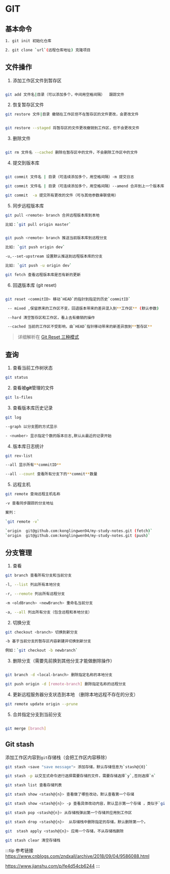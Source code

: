 # GIT

## 基本命令

```bash
1. git init 初始化仓库

2. git clone `url`(远程仓库地址) 克隆项目
```

## 文件操作

1. 添加工作区文件到暂存区

```bash

git add 文件名|目录（可以添加多个，中间用空格间隔）  跟踪文件
```

2. 恢复暂存区文件

```bash
git restore 文件|目录 撤销在工作区但不在暂存区的文件更改，会更改文件


git restore --staged 将暂存区的文件更改撤销到工作区，但不会更改文件
```

3. 删除文件

```bash

git rm 文件名 --cached 删除在暂存区中的文件，不会删除工作区中的文件
```

4. 提交到版本库

```bash

git commit 文件名 | 目录（可连续添加多个，用空格间隔）-m 提交日志

git commit 文件名 | 目录（可连续添加多个，用空格间隔）--amend 合并到上一个版本库（会打开一个vim编辑器用来编辑上一个的提交日志）

git commit  -a 提交所有更改的文件（可与其他参数串联使用）

```

5. 同步远程版本库

```bash
git pull <remote> branch 合并远程版本库到本地

比如：`git pull origin master`


git push <remote> branch 推送当前版本库到远程分支

比如: `git push origin dev`

-u,--set-upstream 设置默认推送到远程版本库的分支

比如: `git push -u origin dev`

git fetch 查看远程版本库是否有新的更新

```

6. 回退版本库 (git reset)

```bash

git reset <commitID> 移动`HEAD`的指针到指定的历史`commitID`

 -- mixed ,保留原来的工作区不变，回退版本带来的差异混入到**工作区** (默认参数)

 --hard 清空暂存区和工作区，看上去有撤销的操作

 --cached 当前的工作区不受影响，由`HEAD`指针移动带来的新差异放到**暂存区**


```

> 详细解析在 [Git Reset 三种模式](https://www.jianshu.com/p/c2ec5f06cf1a)

## 查询

1. 查看当前工作树状态

```bash
git status
```

2. 查看被**git**管理的文件

```bash
git ls-files
```

3. 查看版本库历史记录

```bash
git log

--graph 以分支图的方式显示

- <number> 显示指定个数的版本日志,默认从最近的记录开始
```

4. 版本库日志统计

```bash
git rev-list

--all 显示所有**commitID**

--all --count 查看所有分支下的**commit**数量

```

5. 远程主机

```bash
git remote 查询远程主机名称

-v 查看同步跟踪的分支地址

案列：

`git remote -v`

`origin  git@github.com:konglingwen94/my-study-notes.git (fetch)`
`origin  git@github.com:konglingwen94/my-study-notes.git (push)`

```

## 分支管理

1. 查看

```bash
git branch 查看所有分支和当前分支

-l, --list 列出所有本地分支

-r, --remote 列出所有远程分支

-m <oldBranch> <newBranch> 重命名当前分支

-a, --all 列出所有分支（包含远程和本地分支）

```

2. 切换分支

```bash
git checkout <branch> 切换到新分支

-b 基于当前分支的暂存区内容新建并切换到新分支

例如：`git checkout -b newbranch`


```

3. 删除分支（需要先前换到其他分支才能做删除操作）

```bash

git branch -d <local-branch> 删除指定名称的本地分支

git push origin -d [remote-branch] 删除指定名称的远程分支

```

4. 更新远程服务器分支状态到本地 （删除本地远程不存在的分支）

```bash
git remote update origin --prune

```

5. 合并指定分支到当前分支

```bash

git merge [branch]

```

## Git stash

添加工作区内容到`git`存储栈（会把工作区内容移除）

```bash
git stash <save "save message"> 添加存储，默认存储信息为`stash@{0}`

git stash -p 以交互式命令进行选择需要存储的文件，需要存储选择`y`,否则选择`n`

git stash list 查看存储列表

git stash show <stash@{n}> 查看做了哪些改动，默认查看第一个存储

git stash show <stash@{n}> -p 查看具体改动内容，默认显示第一个存储 ，类似于`git diff`

git stash pop <stash@{n}> 从存储栈弹出第一个存储并应用到工作区

git stash drop <stash@{n}>  从存储栈中删除指定的存储，默认删除第一个。

git  stash apply <stash@{n}> 应用一个存储，不从存储栈删除

git stash clear 清空存储栈

```

:::tip 参考链接
<https://www.cnblogs.com/zndxall/archive/2018/09/04/9586088.html>

<https://www.jianshu.com/p/fe4d54cb6244>
:::
